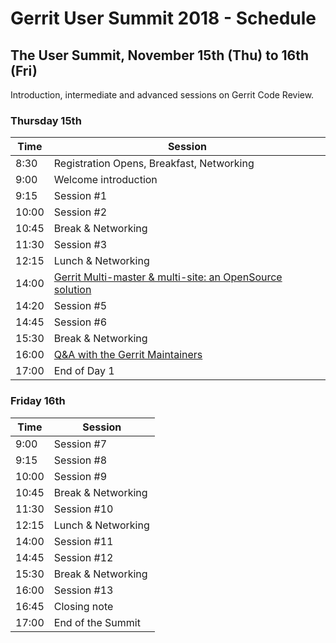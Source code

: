 # Gerrit User Summit 2018 - Schedule

## The User Summit, November 15th (Thu) to 16th (Fri)

Introduction, intermediate and advanced sessions on Gerrit Code Review.

### Thursday 15th

| Time  | Session                                                                                      |
|-------|----------------------------------------------------------------------------------------------|
|  8:30 | Registration Opens, Breakfast, Networking                                                    |
|  9:00 | Welcome introduction                                                                         |
|  9:15 | Session #1                                                                                   |
| 10:00 | Session #2                                                                                   |
| 10:45 | Break & Networking                                                                           |
| 11:30 | Session #3                                                                                   |
| 12:15 | Lunch & Networking                                                                           |
| 14:00 | [Gerrit Multi-master & multi-site: an OpenSource solution](sessions/multi-master-multi-site.md)|
| 14:20 | Session #5                                                                                   |
| 14:45 | Session #6                                                                                   |
| 15:30 | Break & Networking                                                                           |
| 16:00 | [Q&A with the Gerrit Maintainers](sessions/maintainers-qa.md)                                |
| 17:00 | End of Day 1                                                                                 |

### Friday 16th

| Time  | Session                                                                                      |
|-------|----------------------------------------------------------------------------------------------|
|  9:00 | Session #7                                                                                   |
|  9:15 | Session #8                                                                                   |
| 10:00 | Session #9                                                                                   |
| 10:45 | Break & Networking                                                                           |
| 11:30 | Session #10                                                                                  |
| 12:15 | Lunch & Networking                                                                           |
| 14:00 | Session #11                                                                                  |
| 14:45 | Session #12                                                                                  |
| 15:30 | Break & Networking                                                                           |
| 16:00 | Session #13                                                                                  |
| 16:45 | Closing note                                                                                 |
| 17:00 | End of the Summit                                                                            |
